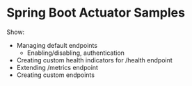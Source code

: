 # Spring Boot Actuator Samples
Show:
- Managing default endpoints
    - Enabling/disabling, authentication
- Creating custom health indicators for /health endpoint
- Extending /metrics endpoint
- Creating custom endpoints

